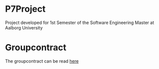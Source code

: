 # P7Project
Project developed for 1st Semester of the Software Engineering Master at Aalborg University

# Groupcontract
The groupcontract can be read [here](documents/groupcontract.md) 

